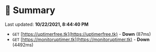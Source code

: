 # 📖 Summary
Last updated: **10/22/2021, 8:44:40 PM**

- `GET` [https://uptimerfree.tk](https://uptimerfree.tk) - **Down** (87ms)
- `GET` [https://monitoruptimer.tk](https://monitoruptimer.tk) - **Down** (4492ms)
